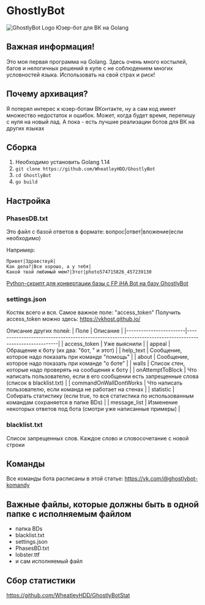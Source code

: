 # GhostlyBot
![GhostlyBot Logo](https://i.imgur.com/lD2Gb42.png)
Юзер-бот для ВК на Golang

## Важная информация!
Это моя первая программа на Golang. Здесь очень много костылей, багов и нелогичных решений в купе с не соблюдением многих условностей языка. Использовать на свой страх и риск!

## Почему архивация?
Я потерял интерес к юзер-ботам ВКонтакте, ну а сам код имеет множество недостаток и ошибок. Может, когда будет время, перепишу с нуля на новый лад. А пока - есть лучшие реализации ботов для ВК на других языках

## Сборка
1. Необходимо установить Golang 1.14
2. `git clone https://github.com/WheatleyHDD/GhostlyBot`
3. `cd GhostlyBot`
4. `go build`

## Настройка
### PhasesDB.txt
Это файл с базой ответов в формате:
вопрос|ответ|вложение(если необходимо)

Например:
```
Привет|Здравствуй|
Как дела?|Все хорошо, а у тебя|
Какой твой любимый мем?|Этот|photo574715826_457239130
```

[Python-скрипт для конвертации базы с FP iHA Bot на базу GhostlyBot](https://github.com/WheatleyHDD/GhostBDGen)

### settings.json
Костяк всего и вся. Самое важное поле: "access_token"
Получить access_token можно здесь: https://vkhost.github.io/

Описание других полей:
| Поле                   | Описание                                                                                              |
|------------------------|-------------------------------------------------------------------------------------------------------|
| access_token           | Уже выяснили                                                                                          |
| appeal                 | Обращение к боту (их два: "бот, " и этот)                                                             |
| help_text              | Сообщение, которое надо показать при команде "помощь"                                                 |
| about                  | Сообщение, которое надо показать при команде "о боте"                                                 |
| walls                  | Список стен, которые надо проверять на сообщения к боту                                               |
| onAttemptToBlock       | Что написать пользователю, если в его сообщении есть запрещенные слова (список в blacklist.txt)       |
| commandOnWallDontWorks | Что написать пользователю, если команда не работает на стенах                                         |
| statistic              | Собирать статистику (если true, то вся статистика по использованным командам сохраняется в папке BDs) |
| message_list           | Изменение некоторых ответов под бота (смотри уже написанные примеры)                                  |

### blacklist.txt
Список запрещенных слов. Каждое слово и словосочетание с новой строки

## Команды
Все команды бота расписаны в этой статье: https://vk.com/@ghostlybot-komandy

## Важные файлы, которые должны быть в одной папке с исполняемым файлом
* папка BDs
* blacklist.txt
* settings.json
* PhasesBD.txt
* lobster.ttf
* и сам исполняемый файл

## Сбор статистики
https://github.com/WheatleyHDD/GhostlyBotStat

